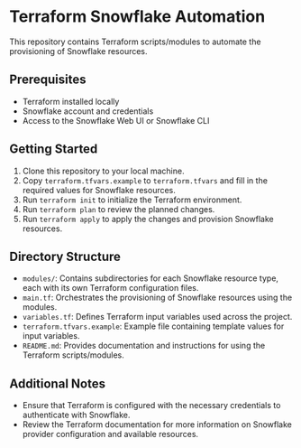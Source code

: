 # Terraform Snowflake Automation

This repository contains Terraform scripts/modules to automate the provisioning of Snowflake resources.

## Prerequisites
- Terraform installed locally
- Snowflake account and credentials
- Access to the Snowflake Web UI or Snowflake CLI

## Getting Started
1. Clone this repository to your local machine.
2. Copy `terraform.tfvars.example` to `terraform.tfvars` and fill in the required values for Snowflake resources.
3. Run `terraform init` to initialize the Terraform environment.
4. Run `terraform plan` to review the planned changes.
5. Run `terraform apply` to apply the changes and provision Snowflake resources.

## Directory Structure
- `modules/`: Contains subdirectories for each Snowflake resource type, each with its own Terraform configuration files.
- `main.tf`: Orchestrates the provisioning of Snowflake resources using the modules.
- `variables.tf`: Defines Terraform input variables used across the project.
- `terraform.tfvars.example`: Example file containing template values for input variables.
- `README.md`: Provides documentation and instructions for using the Terraform scripts/modules.

## Additional Notes
- Ensure that Terraform is configured with the necessary credentials to authenticate with Snowflake.
- Review the Terraform documentation for more information on Snowflake provider configuration and available resources.
